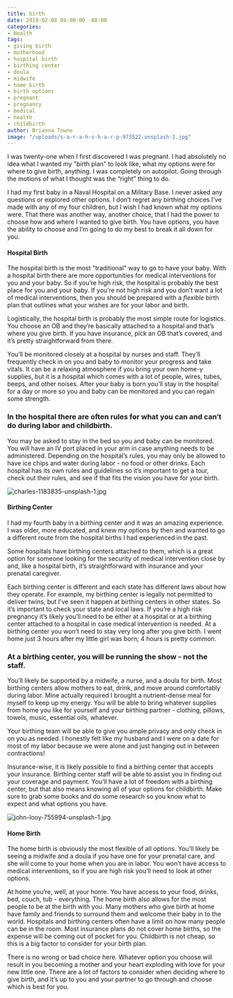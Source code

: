 ```yaml
---
title: birth
date: 2019-02-08 04:00:00 -08:00
categories:
- Health
tags:
- giving birth
- motherhood
- hospital birth
- birthing center
- doula
- midwife
- home birth
- birth options
- pregnant
- pregnancy
- medical
- health
- childbirth
author: Brianna Towne
image: "/uploads/s-a-r-a-h-s-h-a-r-p-973522-unsplash-1.jpg"
---
```


I was twenty-one when I first discovered I was pregnant. I had absolutely no idea what I wanted my "birth plan" to look like, what my options were for where to give birth, anything. I was completely on autopilot. Going through the motions of what I thought was the “right” thing to do.

I had my first baby in a Naval Hospital on a Military Base. I never asked any questions or explored other options. I don’t regret any birthing choices I’ve made with any of my four children, but I wish I had known what my options were. That there was another way, another choice, that I had the power to choose how and where I wanted to give birth. You have options, you have the ability to choose and I’m going to do my best to break it all down for you.

#### Hospital Birth

The hospital birth is the most "traditional" way to go to have your baby. With a hospital birth there are more opportunities for medical interventions for you and your baby. So if you’re high risk, the hospital is probably the best place for you and your baby. If you’re not high risk and you don’t want a lot of medical interventions, then you should be prepared with a *flexible* birth plan that outlines what your wishes are for your labor and birth. 

Logistically, the hospital birth is probably the most simple route for logistics. You choose an OB and they’re basically attached to a hospital and that’s where you give birth. If you have insurance, pick an OB that’s covered, and it’s pretty straightforward from there.

You’ll be monitored closely at a hospital by nurses and staff. They’ll frequently check in on you and baby to monitor your progress and take vitals. It can be a relaxing atmosphere if you bring your own home-y supplies, but it is a hospital which comes with a lot of people, wires, tubes, beeps, and other noises. After your baby is born you’ll stay in the hospital for a day or more so you and baby can be monitored and you can regain some strength. 

### In the hospital there are often rules for what you can and can’t do during labor and childbirth. 

You may be asked to stay in the bed so you and baby can be monitored. You will have an IV port placed in your arm in case anything needs to be administered. Depending on the hospital’s rules, you may only be allowed to have ice chips and water during labor - no food or other drinks. Each hospital has its own rules and guidelines so it’s important to get a tour, check out their rules, and see if that fits the vision you have for your birth.

![charles-1183835-unsplash-1.jpg](/uploads/charles-1183835-unsplash-1.jpg)

#### Birthing Center

I had my fourth baby in a birthing center and it was an amazing experience. I was older, more educated, and knew my options by then and wanted to go a different route from the hospital births I had experienced in the past. 

Some hospitals have birthing centers attached to them, which is a great option for someone looking for the security of medical intervention close by and, like a hospital birth, it’s straightforward with insurance and your prenatal caregiver.

Each birthing center is different and each state has different laws about how they operate. For example, my birthing center is legally not permitted to deliver twins, but I’ve seen it happen at birthing centers in other states. So it’s important to check your state and local laws. If you’re a high risk pregnancy it’s likely you’ll need to be either at a hospital or at a birthing center attached to a hospital in case medical intervention is needed. At a birthing center you won’t need to stay very long after you give birth. I went home just 3 hours after my little girl was born; 4 hours is pretty common. 

### At a birthing center, you will be running the show - not the staff. 

You’ll likely be supported by a midwife, a nurse, and a doula for birth. Most birthing centers allow mothers to eat, drink, and move around comfortably during labor. Mine actually required I brought a nutrient-dense meal for myself to keep up my energy. You will be able to bring whatever supplies from home you like for yourself and your birthing partner - clothing, pillows, towels, music, essential oils, whatever. 

Your birthing team will be able to give you ample privacy and only check in on you as needed. I honestly felt like my husband and I were on a date for most of my labor because we were alone and just hanging out in between contractions! 

Insurance-wise, it is likely possible to find a birthing center that accepts your insurance. Birthing center staff will be able to assist you in finding out your coverage and payment. You’ll have a lot of freedom with a birthing center, but that also means knowing all of your options for childbirth. Make sure to grab some books and do some research so you know what to expect and what options you have.

![john-looy-755994-unsplash-1.jpg](/uploads/john-looy-755994-unsplash-1.jpg)

#### Home Birth

The home birth is obviously the most flexible of all options. You’ll likely be seeing a midwife and a doula if you have one for your prenatal care, and she will come to your home when you are in labor. You won’t have access to medical interventions, so if you are high risk you’ll need to look at other options. 

At home you’re, well, at your home. You have access to your food, drinks, bed, couch, tub - everything. The home birth also allows for the most people to be at the birth with you. Many mothers who give birth at home have family and friends to surround them and welcome their baby in to the world. Hospitals and birthing centers often have a limit on how many people can be in the room. Most insurance plans do not cover home births, so the expense will be coming out of pocket for you. Childbirth is not cheap, so this is a big factor to consider for your birth plan. 

There is no wrong or bad choice here. Whatever option you choose will result in you becoming a mother and your heart exploding with love for your new little one. There are a lot of factors to consider when deciding where to give birth, and it’s up to you and your partner to go through and choose which is best for you. 